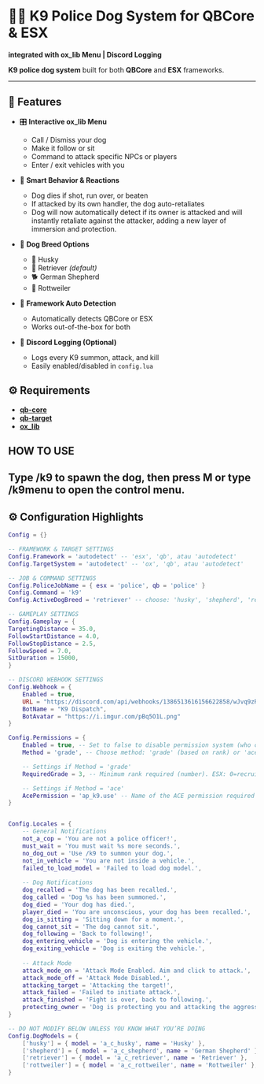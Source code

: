 # 🐕‍🦺 K9 Police Dog System for QBCore & ESX  
**integrated with ox_lib Menu | Discord Logging**

**K9 police dog system** built for both **QBCore** and **ESX** frameworks. 

---

## 🚨 Features

- 🎛️ **Interactive ox_lib Menu**
  - Call / Dismiss your dog
  - Make it follow or sit
  - Command to attack specific NPCs or players
  - Enter / exit vehicles with you

- 🧠 **Smart Behavior & Reactions**
  - Dog dies if shot, run over, or beaten
  - If attacked by its own handler, the dog auto-retaliates
  - Dog will now automatically detect if its owner is attacked and will instantly retaliate against the attacker, adding a new layer of immersion and protection.

- 🐶 **Dog Breed Options**
  - 🐺 Husky  
  - 🦴 Retriever *(default)*  
  - 🐕 German Shepherd  
  - 🐾 Rottweiler

- 🔁 **Framework Auto Detection**
  - Automatically detects QBCore or ESX
  - Works out-of-the-box for both

- 📡 **Discord Logging (Optional)**
  - Logs every K9 summon, attack, and kill
  - Easily enabled/disabled in `config.lua`
 
## ⚙️ Requirements

- **[qb-core](https://github.com/qbcore-framework/qb-core)**
- **[qb-target](https://github.com/qbcore-framework/qb-target)** 
- **[ox_lib](https://github.com/overextended/ox_lib)** 

## HOW TO USE
Type /k9 to spawn the dog, then press M or type /k9menu to open the control menu.
---

## ⚙️ Configuration Highlights

```lua
Config = {}

-- FRAMEWORK & TARGET SETTINGS
Config.Framework = 'autodetect' -- 'esx', 'qb', atau 'autodetect'
Config.TargetSystem = 'autodetect' -- 'ox', 'qb', atau 'autodetect'

-- JOB & COMMAND SETTINGS
Config.PoliceJobName = { esx = 'police', qb = 'police' }
Config.Command = 'k9'
Config.ActiveDogBreed = 'retriever' -- choose: 'husky', 'shepherd', 'retriever', 'rottweiler'

-- GAMEPLAY SETTINGS
Config.Gameplay = {
TargetingDistance = 35.0,
FollowStartDistance = 4.0,
FollowStopDistance = 2.5,
FollowSpeed = 7.0,
SitDuration = 15000,
}

-- DISCORD WEBHOOK SETTINGS
Config.Webhook = {
    Enabled = true,
    URL = "https://discord.com/api/webhooks/1386513616156622858/wJvq9zR_LCI6ydqXNtZX1CHfpNqKJyj-CwrY8qSEwXOTIJ6-sCdV7GnuY8eKoJCUGxu_", 
    BotName = "K9 Dispatch",
    BotAvatar = "https://i.imgur.com/pBq5O1L.png"
}

Config.Permissions = {
    Enabled = true, -- Set to false to disable permission system (who can use it)
    Method = 'grade', -- Choose method: 'grade' (based on rank) or 'ace' (based on FiveM permissions)

    -- Settings if Method = 'grade'
    RequiredGrade = 3, -- Minimum rank required (number). ESX: 0=recruit. QBCore: 0=boss. Adjust accordingly!

    -- Settings if Method = 'ace'
    AcePermission = 'ap_k9.use' -- Name of the ACE permission required
}


Config.Locales = {
    -- General Notifications
    not_a_cop = 'You are not a police officer!',
    must_wait = 'You must wait %s more seconds.',
    no_dog_out = 'Use /k9 to summon your dog.',
    not_in_vehicle = 'You are not inside a vehicle.',
    failed_to_load_model = 'Failed to load dog model.',
    
    -- Dog Notifications
    dog_recalled = 'The dog has been recalled.',
    dog_called = 'Dog %s has been summoned.',
    dog_died = 'Your dog has died.',
    player_died = 'You are unconscious, your dog has been recalled.',
    dog_is_sitting = 'Sitting down for a moment.',
    dog_cannot_sit = 'The dog cannot sit.',
    dog_following = 'Back to following!',
    dog_entering_vehicle = 'Dog is entering the vehicle.',
    dog_exiting_vehicle = 'Dog is exiting the vehicle.',
    
    -- Attack Mode
    attack_mode_on = 'Attack Mode Enabled. Aim and click to attack.',
    attack_mode_off = 'Attack Mode Disabled.',
    attacking_target = 'Attacking the target!',
    attack_failed = 'Failed to initiate attack.',
    attack_finished = 'Fight is over, back to following.',
    protecting_owner = 'Dog is protecting you and attacking the aggressor!'
}

-- DO NOT MODIFY BELOW UNLESS YOU KNOW WHAT YOU’RE DOING
Config.DogModels = {
    ['husky'] = { model = 'a_c_husky', name = 'Husky' },
    ['shepherd'] = { model = 'a_c_shepherd', name = 'German Shepherd' },
    ['retriever'] = { model = 'a_c_retriever', name = 'Retriever' },
    ['rottweiler'] = { model = 'a_c_rottweiler', name = 'Rottweiler' },
}
```

